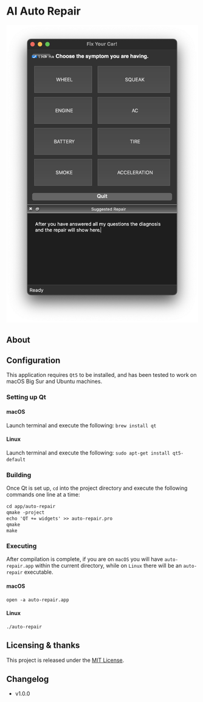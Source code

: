 # AI Auto Repair

![main](imgs/main.png)

## About

<!-- more detail -->

## Configuration

<!-- how to set up -->

This application requires `Qt5` to be installed, and has been tested to work on macOS Big Sur and Ubuntu machines.

### Setting up Qt

#### macOS

Launch terminal and execute the following: `brew install qt`

#### Linux

Launch terminal and execute the following: `sudo apt-get install qt5-default`

### Building
Once Qt is set up, `cd` into the project directory and execute the following commands one line at a time:

```shell
cd app/auto-repair
qmake -project
echo 'QT += widgets' >> auto-repair.pro
qmake
make
```

### Executing
After compilation is complete, if you are on `macOS` you will have `auto-repair.app` within the current directory, while on `Linux` there will be an `auto-repair` executable.

#### macOS

    open -a auto-repair.app

#### Linux

    ./auto-repair


## Licensing & thanks

This project is released under the [MIT License](./LICENSE.txt).

## Changelog

- v1.0.0
